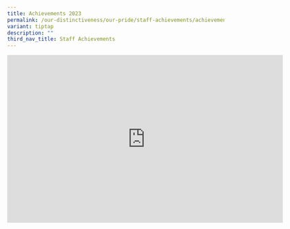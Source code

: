 ```yaml
---
title: Achievements 2023
permalink: /our-distinctiveness/our-pride/staff-achievements/achievements-2023/
variant: tiptap
description: ""
third_nav_title: Staff Achievements
---
```

<div class="iframe-wrapper">
<iframe height="389" width="640" allowfullscreen="true" frameborder="0" src="https://docs.google.com/presentation/d/e/2PACX-1vT3s7jmTANxskfljqefkfIkgiqOrmo21nBiVlo9XXNk2kr7wjPrTqzMontXu5vtxW0kl-wvmGXb3jeo/embed?start=true&amp;loop=true&amp;delayms=3000"></iframe>
</div>
<p></p>